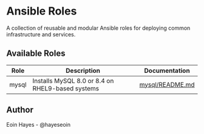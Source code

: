 # Ansible Roles

A collection of reusable and modular Ansible roles for deploying common infrastructure and services.

## Available Roles

| Role | Description | Documentation |
|------|-------------|----------------|
| mysql | Installs MySQL 8.0 or 8.4 on RHEL9-based systems | [mysql/README.md](./mysql/README.md) |

## Author

Eoin Hayes - @hayeseoin
